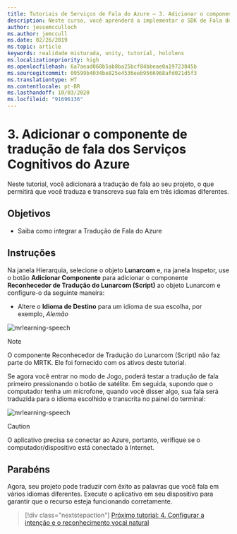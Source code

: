 ```yaml
---
title: Tutoriais de Serviços de Fala do Azure – 3. Adicionar o componente de tradução de fala dos Serviços Cognitivos do Azure
description: Neste curso, você aprenderá a implementar o SDK de Fala do Azure em um aplicativo de realidade misturada.
author: jessemcculloch
ms.author: jemccull
ms.date: 02/26/2019
ms.topic: article
keywords: realidade misturada, unity, tutorial, hololens
ms.localizationpriority: high
ms.openlocfilehash: 6a7aead068b5ab8ba25bcf84bbeae0a19723845b
ms.sourcegitcommit: 09599b4034be825e4536eeb9566968afd021d5f3
ms.translationtype: HT
ms.contentlocale: pt-BR
ms.lasthandoff: 10/03/2020
ms.locfileid: "91696136"
---
```

# <a name="3-adding-the-azure-cognitive-services-speech-translation-component"></a>3. Adicionar o componente de tradução de fala dos Serviços Cognitivos do Azure

Neste tutorial, você adicionará a tradução de fala ao seu projeto, o que permitirá que você traduza e transcreva sua fala em três idiomas diferentes.

## <a name="objectives"></a>Objetivos

* Saiba como integrar a Tradução de Fala do Azure

## <a name="instructions"></a>Instruções

Na janela Hierarquia, selecione o objeto **Lunarcom** e, na janela Inspetor, use o botão **Adicionar Componente** para adicionar o componente **Reconhecedor de Tradução do Lunarcom (Script)** ao objeto Lunarcom e configure-o da seguinte maneira:

* Altere o **Idioma de Destino** para um idioma de sua escolha, por exemplo, _Alemão_

![mrlearning-speech](images/mrlearning-speech/tutorial3-section1-step1-1.png)

> [!NOTE]
> O componente Reconhecedor de Tradução do Lunarcom (Script) não faz parte do MRTK. Ele foi fornecido com os ativos deste tutorial.

Se agora você entrar no modo de Jogo, poderá testar a tradução de fala primeiro pressionando o botão de satélite. Em seguida, supondo que o computador tenha um microfone, quando você disser algo, sua fala será traduzida para o idioma escolhido e transcrita no painel do terminal:

![mrlearning-speech](images/mrlearning-speech/tutorial3-section1-step1-2.png)

> [!CAUTION]
> O aplicativo precisa se conectar ao Azure, portanto, verifique se o computador/dispositivo está conectado à Internet.

## <a name="congratulations"></a>Parabéns

Agora, seu projeto pode traduzir com êxito as palavras que você fala em vários idiomas diferentes. Execute o aplicativo em seu dispositivo para garantir que o recurso esteja funcionando corretamente.

> [!div class="nextstepaction"]
> [Próximo tutorial: 4. Configurar a intenção e o reconhecimento vocal natural](mrlearning-speechSDK-ch4.md)
